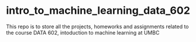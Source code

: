 # intro_to_machine_learning_data_602

This repo is to store all the projects, homeworks and assignments related to the course DATA 602, intoduction to machine learning at UMBC
